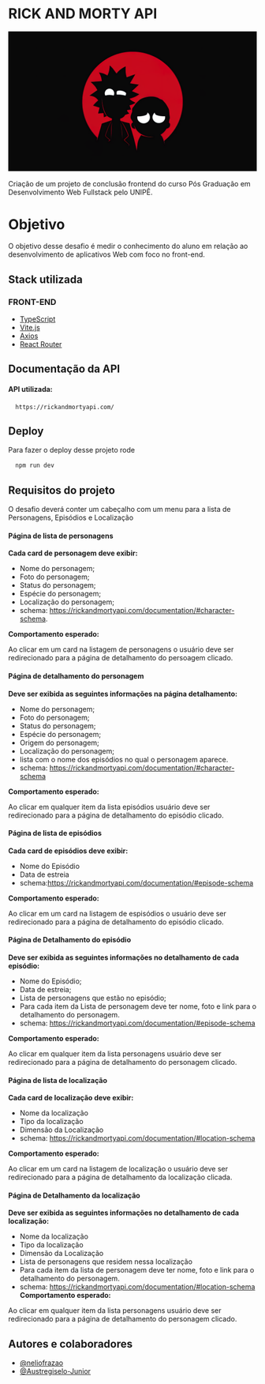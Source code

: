 # RICK AND MORTY API

![alt imagem de capa](./.github/wallpaper.png)

Criação de um projeto de conclusão frontend do curso Pós Graduação em Desenvolvimento Web Fullstack pelo UNIPÊ.

# Objetivo

O objetivo desse desafio é medir o conhecimento do aluno em relação ao desenvolvimento de aplicativos Web com foco no front-end.

## Stack utilizada

### FRONT-END

- [TypeScript](https://www.typescriptlang.org/)
- [Vite.js](https://vitejs.dev/)
- [Axios](https://axios-http.com/)
- [React Router](https://reactrouter.com/en/main)

## Documentação da API

#### API utilizada:

```http
  https://rickandmortyapi.com/
```

## Deploy

Para fazer o deploy desse projeto rode

```bash
  npm run dev
```

## Requisitos do projeto

O desafio deverá conter um cabeçalho com um menu para a lista de Personagens, Episódios e Localização

#### Página de lista de personagens

**Cada card de personagem deve exibir:**

- Nome do personagem;
- Foto do personagem;
- Status do personagem;
- Espécie do personagem;
- Localização do personagem;
- schema: https://rickandmortyapi.com/documentation/#character-schema.

**Comportamento esperado:**

<p>Ao clicar em um card na listagem de personagens o usuário deve ser redirecionado para a página de detalhamento do persoagem clicado.</p>

#### Página de detalhamento do personagem

**Deve ser exibida as seguintes informações na página detalhamento:**

- Nome do personagem;
- Foto do personagem;
- Status do personagem;
- Espécie do personagem;
- Origem do personagem;
- Localização do personagem;
- lista com o nome dos episódios no qual o personagem aparece.
- schema: https://rickandmortyapi.com/documentation/#character-schema

**Comportamento esperado:**

<p>Ao clicar em qualquer item da lista episódios usuário deve ser redirecionado para a página de detalhamento do episódio clicado.</p>

#### Página de lista de episódios

**Cada card de episódios deve exibir:**

- Nome do Episódio
- Data de estreia
- schema:https://rickandmortyapi.com/documentation/#episode-schema

**Comportamento esperado:**

<p>Ao clicar em um card na listagem de espisódios o usuário deve ser redirecionado para a página de detalhamento do episódio clicado.</p>

#### Página de Detalhamento do episódio

**Deve ser exibida as seguintes informações no detalhamento de cada episódio:**

- Nome do Episódio;
- Data de estreia;
- Lista de personagens que estão no episódio;
- Para cada item da Lista de personagem deve ter nome, foto e link para o detalhamento do personagem.
- schema: https://rickandmortyapi.com/documentation/#episode-schema

**Comportamento esperado:**

<p>Ao clicar em qualquer item da lista personagens usuário deve ser redirecionado para a página de detalhamento do personagem clicado.</p>

#### Página de lista de localização

**Cada card de localização deve exibir:**

- Nome da localização
- Tipo da localização
- Dimensão da Localização
- schema: https://rickandmortyapi.com/documentation/#location-schema

**Comportamento esperado:**

<p>Ao clicar em um card na listagem de localização o usuário deve ser redirecionado para a página de detalhamento da localização clicada.</p>

#### Página de Detalhamento da localização

**Deve ser exibida as seguintes informações no detalhamento de cada localização:**

- Nome da localização
- Tipo da localização
- Dimensão da Localização
- Lista de personagens que residem nessa localização
- Para cada item da lista de personagem deve ter nome, foto e link para o detalhamento do personagem.
- schema: https://rickandmortyapi.com/documentation/#location-schema
**Comportamento esperado:**
<p>Ao clicar em qualquer item da lista personagens usuário deve ser redirecionado para a página de detalhamento do personagem clicado.</p>

## Autores e colaboradores

- [@neliofrazao](https://github.com/neliofrazao)
- [@Austregiselo-Junior](https://github.com/Austregiselo-Junior)
